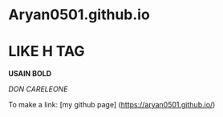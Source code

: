 # Aryan0501.github.io

# LIKE H TAG

**USAIN BOLD**

*DON CARELEONE*

To make a link: [my github page] (https://aryan0501.github.io/)






